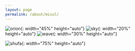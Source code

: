 ```yaml
---
layout: page
permalink: /about/misul/
---
```

![orion](../../assets/images/orion.jpg){: width="45%" height="auto"}
![sky](../../assets/images/sky.jpg){: width="20%" height="auto"}
![wave](../../assets/images/wave.jpg){: width="30%" height="auto"}

![shufa](../../assets/images/shufa.jpg){: width="75%" height="auto"}